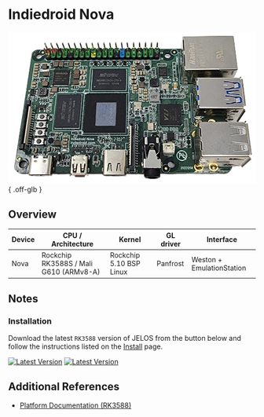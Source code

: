 # Indiedroid Nova

![](../../_inc/images/devices/indiedroid-nova.png){ .off-glb }

## Overview

| Device | CPU / Architecture | Kernel | GL driver | Interface |
| -- | -- | -- | -- | -- |
| Nova | Rockchip RK3588S / Mali G610 (ARMv8-A) | Rockchip 5.10 BSP Linux | Panfrost | Weston + EmulationStation |

## Notes

### Installation

Download the latest `RK3588` version of JELOS from the button below and follow the instructions listed on the [Install](../../../play/install/) page.

[![Latest Version](https://img.shields.io/github/release/JustEnoughLinuxOS/distribution.svg?labelColor=111111&color=5998FF&label=Latest&style=flat#only-light)](https://github.com/JustEnoughLinuxOS/distribution/releases/latest)
[![Latest Version](https://img.shields.io/github/release/JustEnoughLinuxOS/distribution.svg?labelColor=dddddd&color=5998FF&label=Latest&style=flat#only-dark)](https://github.com/JustEnoughLinuxOS/distribution/releases/latest)

## Additional References

- [Platform Documentation (RK3588)](https://github.com/JustEnoughLinuxOS/distribution/blob/main/documentation/PER_DEVICE_DOCUMENTATION/RK3588)